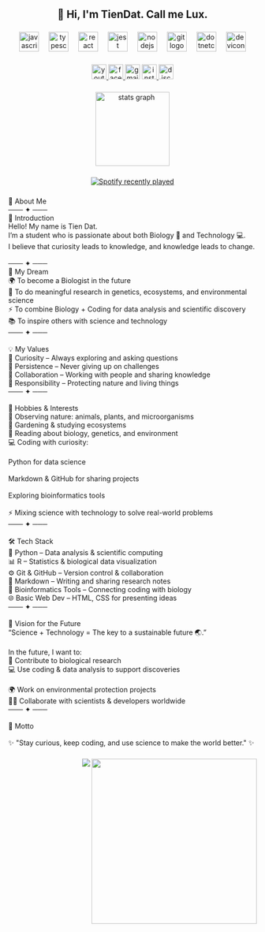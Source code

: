 <h2 align="center">🤘 Hi, I'm TienDat. Call me Lux.</h2>

###

<div align="center">
  <img src="https://cdn.jsdelivr.net/gh/devicons/devicon/icons/javascript/javascript-original.svg" height="40" alt="javascript logo"  />
  <img width="12" />
  <img src="https://cdn.jsdelivr.net/gh/devicons/devicon/icons/typescript/typescript-original.svg" height="40" alt="typescript logo"  />
  <img width="12" />
  <img src="https://cdn.jsdelivr.net/gh/devicons/devicon/icons/react/react-original.svg" height="40" alt="react logo"  />
  <img width="12" />
  <img src="https://cdn.jsdelivr.net/gh/devicons/devicon/icons/jest/jest-plain.svg" height="40" alt="jest logo"  />
  <img width="12" />
  <img src="https://cdn.jsdelivr.net/gh/devicons/devicon/icons/nodejs/nodejs-original.svg" height="40" alt="nodejs logo"  />
  <img width="12" />
  <img src="https://cdn.jsdelivr.net/gh/devicons/devicon/icons/git/git-original.svg" height="40" alt="git logo"  />
  <img width="12" />
  <img src="https://cdn.jsdelivr.net/gh/devicons/devicon/icons/dotnetcore/dotnetcore-original.svg" height="40" alt="dotnetcore logo"  />
  <img width="12" />
  <img src="https://cdn.jsdelivr.net/gh/devicons/devicon/icons/devicon/devicon-original.svg" height="40" alt="devicon logo"  />
</div>

###

<div align="center">
  <a href="https://www.youtube.com/channel/UCR7pmsIDHul_hucCy6KY-IQ" target="_blank">
    <img src="https://img.shields.io/static/v1?message=Youtube&logo=youtube&label=&color=FF0000&logoColor=white&labelColor=&style=for-the-badge" height="30" alt="youtube logo"  />
  </a>
  <a href="https://www.facebook.com/whtuze" target="_blank">
    <img src="https://img.shields.io/static/v1?message=Facebook&logo=facebook&label=&color=1877F2&logoColor=white&labelColor=&style=for-the-badge" height="30" alt="facebook logo"  />
  </a>
  <img src="https://img.shields.io/static/v1?message=Gmail&logo=gmail&label=&color=D14836&logoColor=white&labelColor=&style=for-the-badge" height="30" alt="gmail logo"  />
  <a href="https://www.instagram.com/directx.317" target="_blank">
    <img src="https://img.shields.io/static/v1?message=Instagram&logo=instagram&label=&color=E4405F&logoColor=white&labelColor=&style=for-the-badge" height="30" alt="instagram logo"  />
  </a>
  <img src="https://img.shields.io/static/v1?message=Discord&logo=discord&label=&color=7289DA&logoColor=white&labelColor=&style=for-the-badge" height="30" alt="discord logo"  />
</div>

###

<div align="center">
  <img src="https://github-readme-stats.vercel.app/api?username=QnLux17&hide_title=false&hide_rank=false&show_icons=true&include_all_commits=true&count_private=true&disable_animations=false&theme=dracula&locale=en&hide_border=false&order=1" height="150" alt="stats graph"  />
</div>

###

<div align="center">
  <a href="https://open.spotify.com/user/31gerycm7mwmrln6fth2surwnd2q">
    <img src="https://spotify-recently-played-readme.vercel.app/api?user=31gerycm7mwmrln6fth2surwnd2q&count=3" alt="Spotify recently played"  />
  </a>
</div>

###

<p align="left">🌱 About Me<br>─── ✦ ───<br>👋 Introduction<br>Hello! My name is Tien Dat.<br>I’m a student who is passionate about both Biology 🧬 and Technology 💻.<br>I believe that curiosity leads to knowledge, and knowledge leads to change.<br><br>─── ✦ ───<br>🎯 My Dream<br>🌍 To become a Biologist in the future<br>🧪 To do meaningful research in genetics, ecosystems, and environmental science<br>⚡ To combine Biology + Coding for data analysis and scientific discovery<br>📚 To inspire others with science and technology<br>─── ✦ ───<br><br>💡 My Values<br>🌟 Curiosity – Always exploring and asking questions<br>💪 Persistence – Never giving up on challenges<br>🤝 Collaboration – Working with people and sharing knowledge<br>🌱 Responsibility – Protecting nature and living things<br>─── ✦ ───<br><br>📖 Hobbies & Interests<br>🐾 Observing nature: animals, plants, and microorganisms<br>🌿 Gardening & studying ecosystems<br>📖 Reading about biology, genetics, and environment<br>💻 Coding with curiosity:<br><br></> Python for data science<br><br></> Markdown & GitHub for sharing projects<br><br></> Exploring bioinformatics tools<br><br>⚡ Mixing science with technology to solve real-world problems<br>─── ✦ ───<br><br>🛠️ Tech Stack<br>🐍 Python – Data analysis & scientific computing<br>📊 R – Statistics & biological data visualization<br>⚙️ Git & GitHub – Version control & collaboration<br>📝 Markdown – Writing and sharing research notes<br>🔬 Bioinformatics Tools – Connecting coding with biology<br>🌐 Basic Web Dev – HTML, CSS for presenting ideas<br>─── ✦ ───<br><br>🚀 Vision for the Future<br>“Science + Technology = The key to a sustainable future 🌏.”<br><br>In the future, I want to:<br>🧬 Contribute to biological research<br>💻 Use coding & data analysis to support discoveries<br><br>🌍 Work on environmental protection projects<br>🧑‍🔬 Collaborate with scientists & developers worldwide<br>─── ✦ ───<br><br>🌟 Motto<br><br>✨ "Stay curious, keep coding, and use science to make the world better." ✨</p>

###

<img align="right" height="335" src="https://i.pinimg.com/originals/da/80/73/da80737cd181cd3731689141296de3e1.gif"  />

###

<img align="right" src="https://visitor-badge.laobi.icu/badge?page_id=QnLux17.QnLux17&"  />

###
